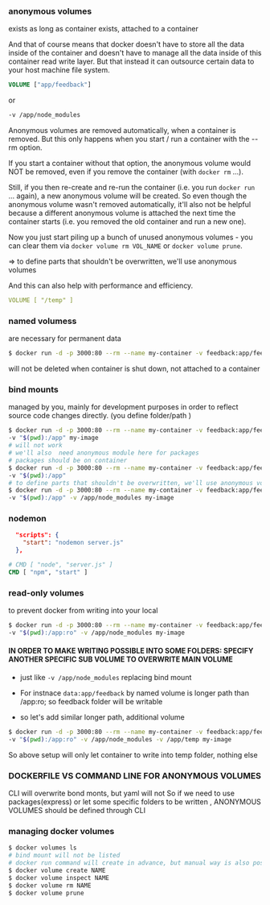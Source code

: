 ### anonymous volumes

exists as long as container exists, attached to a container

And that of course means that docker doesn't have to store all the data inside of the container and doesn't have to manage all the data inside of this container read write layer.
But that instead it can outsource certain data to your host machine file system.

```Dockerfile
VOLUME ["app/feedback"]
```

or

```bash
-v /app/node_modules
```

Anonymous volumes are removed automatically, when a container is removed. But this only happens when you start / run a container with the --rm option.

If you start a container without that option, the anonymous volume would NOT be removed, even if you remove the container (with `docker rm` ...).

Still, if you then re-create and re-run the container (i.e. you run `docker run` ... again), a new anonymous volume will be created. So even though the anonymous volume wasn't removed automatically, it'll also not be helpful because a different anonymous volume is attached the next time the container starts (i.e. you removed the old container and run a new one).

Now you just start piling up a bunch of unused anonymous volumes - you can clear them via `docker volume rm VOL_NAME` or `docker volume prune`.

=> to define parts that shouldn't be overwritten, we'll use anonymous volumes

And this can also help with performance and efficiency.

```yaml
VOLUME [ "/temp" ]
```

### named volumess

are necessary for permanent data

```bash
$ docker run -d -p 3000:80 --rm --name my-container -v feedback:app/feedback my-image
```

will not be deleted when container is shut down, not attached to a container

### bind mounts

managed by you, mainly for development purposes in order to reflect source code changes directly. (you define folder/path )

```bash
$ docker run -d -p 3000:80 --rm --name my-container -v feedback:app/feedback
-v "$(pwd):/app" my-image
# will not work
# we'll also  need anonymous module here for packages
# packages should be on container
$ docker run -d -p 3000:80 --rm --name my-container -v feedback:app/feedback my-image
-v "$(pwd):/app"
# to define parts that shouldn't be overwritten, we'll use anonymous volumes
$ docker run -d -p 3000:80 --rm --name my-container -v feedback:app/feedback
-v "$(pwd):/app" -v /app/node_modules my-image
```

### nodemon

```json
  "scripts": {
    "start": "nodemon server.js"
  },
```

```Dockerfile
# CMD [ "node", "server.js" ]
CMD [ "npm", "start" ]
```

### read-only volumes

to prevent docker from writing into your local

```bash
$ docker run -d -p 3000:80 --rm --name my-container -v feedback:app/feedback
-v "$(pwd):/app:ro" -v /app/node_modules my-image
```

#### IN ORDER TO MAKE WRITING POSSIBLE INTO SOME FOLDERS: SPECIFY ANOTHER SPECIFIC SUB VOLUME TO OVERWRITE MAIN VOLUME

- just like `-v /app/node_modules` replacing bind mount

- For instnace `data:app/feedback` by named volume is longer path than /app:ro; so feedback folder will be writable

- so let's add similar longer path, additional volume

```bash
$ docker run -d -p 3000:80 --rm --name my-container -v feedback:app/feedback
-v "$(pwd):/app:ro" -v /app/node_modules -v /app/temp my-image
```

So above setup will only let container to write into temp folder, nothing else

### DOCKERFILE VS COMMAND LINE FOR ANONYMOUS VOLUMES

CLI will overwrite bond monts, but yaml will not
So if we need to use packages(express) or let some specific folders to be written , ANONYMOUS VOLUMES should be defined through CLI

### managing docker volumes

```bash
$ docker volumes ls
# bind mount will not be listed
# docker run command will create in advance, but manual way is also possible.
$ docker volume create NAME
$ docker volume inspect NAME
$ docker volume rm NAME
$ docker volume prune
```
